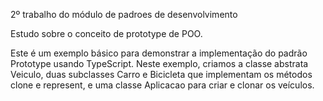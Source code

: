 2º trabalho do módulo de padroes de desenvolvimento

Estudo sobre o conceito de prototype de POO.

Este é um exemplo básico para demonstrar a implementação do padrão Prototype usando TypeScript. Neste exemplo, criamos a classe abstrata Veiculo, duas subclasses Carro e Bicicleta que implementam os métodos clone e represent, e uma classe Aplicacao para criar e clonar os veículos.


